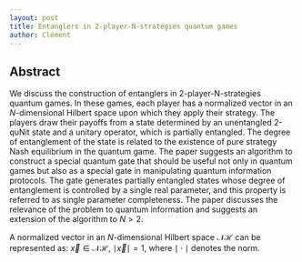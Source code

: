 ```yaml
---
layout: post
title: Entanglers in 2-player-N-strategies quantum games
author: Clément
---
```


## Abstract 

We discuss the construction of entanglers in 2-player-N-strategies quantum games. In these games, each player has a normalized vector in an $N$-dimensional Hilbert space upon which they apply their strategy. The players draw their payoffs from a state determined by an unentangled 2-quNit state and a unitary operator, which is partially entangled. The degree of entanglement of the state is related to the existence of pure strategy Nash equilibrium in the quantum game. The paper suggests an algorithm to construct a special quantum gate that should be useful not only in quantum games but also as a special gate in manipulating quantum information protocols. The gate generates partially entangled states whose degree of entanglement is controlled by a single real parameter, and this property is referred to as single parameter completeness. The paper discusses the relevance of the problem to quantum information and suggests an extension of the algorithm to $N>2$.

A normalized vector in an $N$-dimensional Hilbert space $\mathcal{N}\mathcal{H}$ can be represented as: $\vec{x} \in \mathcal{N}\mathcal{H}$, $\mid\vec{x}\mid = 1$, where $\mid\cdot\mid$ denotes the norm.
